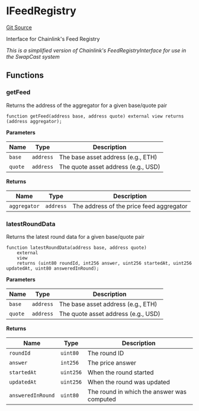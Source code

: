 # IFeedRegistry
[Git Source](https://github.com/s-di-cola/swapcast/blob/10bd380d3ca954e00d476d112e2195c2a1a31bee/src/interfaces/IFeedRegistry.sol)

Interface for Chainlink's Feed Registry

*This is a simplified version of Chainlink's FeedRegistryInterface for use in the SwapCast system*


## Functions
### getFeed

Returns the address of the aggregator for a given base/quote pair


```solidity
function getFeed(address base, address quote) external view returns (address aggregator);
```
**Parameters**

|Name|Type|Description|
|----|----|-----------|
|`base`|`address`|The base asset address (e.g., ETH)|
|`quote`|`address`|The quote asset address (e.g., USD)|

**Returns**

|Name|Type|Description|
|----|----|-----------|
|`aggregator`|`address`|The address of the price feed aggregator|


### latestRoundData

Returns the latest round data for a given base/quote pair


```solidity
function latestRoundData(address base, address quote)
    external
    view
    returns (uint80 roundId, int256 answer, uint256 startedAt, uint256 updatedAt, uint80 answeredInRound);
```
**Parameters**

|Name|Type|Description|
|----|----|-----------|
|`base`|`address`|The base asset address (e.g., ETH)|
|`quote`|`address`|The quote asset address (e.g., USD)|

**Returns**

|Name|Type|Description|
|----|----|-----------|
|`roundId`|`uint80`|The round ID|
|`answer`|`int256`|The price answer|
|`startedAt`|`uint256`|When the round started|
|`updatedAt`|`uint256`|When the round was updated|
|`answeredInRound`|`uint80`|The round in which the answer was computed|


